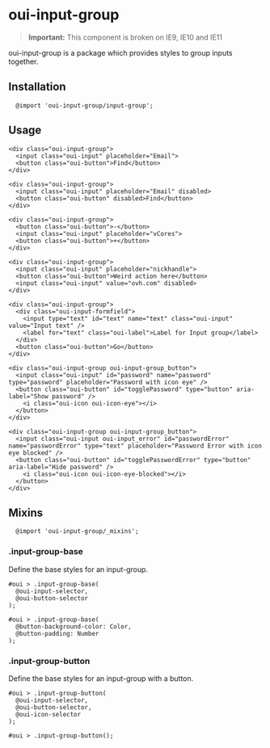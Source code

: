 # oui-input-group

<component-status cx-design="partial" ux="prototype"></component-status>

> **Important:** This component is broken on IE9, IE10 and IE11

oui-input-group is a package which provides styles to group inputs together.

## Installation

```less
  @import 'oui-input-group/input-group';
```

## Usage

```html:preview
<div class="oui-input-group">
  <input class="oui-input" placeholder="Email">
  <button class="oui-button">Find</button>
</div>

<div class="oui-input-group">
  <input class="oui-input" placeholder="Email" disabled>
  <button class="oui-button" disabled>Find</button>
</div>

<div class="oui-input-group">
  <button class="oui-button">-</button>
  <input class="oui-input" placeholder="vCores">
  <button class="oui-button">+</button>
</div>

<div class="oui-input-group">
  <input class="oui-input" placeholder="nickhandle">
  <button class="oui-button">Weird action here</button>
  <input class="oui-input" value="ovh.com" disabled>
</div>

<div class="oui-input-group">
  <div class="oui-input-formfield">
    <input type="text" id="text" name="text" class="oui-input" value="Input text" />
    <label for="text" class="oui-label">Label for Input group</label>
  </div>
  <button class="oui-button">Go</button>
</div>

<div class="oui-input-group oui-input-group_button">
  <input class="oui-input" id="password" name="password" type="password" placeholder="Password with icon eye" />
  <button class="oui-button" id="togglePassword" type="button" aria-label="Show password" />
    <i class="oui-icon oui-icon-eye"></i>
  </button>
</div>

<div class="oui-input-group oui-input-group_button">
  <input class="oui-input oui-input_error" id="passwordError" name="passwordError" type="text" placeholder="Password Error with icon eye blocked" />
  <button class="oui-button" id="togglePasswordError" type="button" aria-label="Hide password" />
    <i class="oui-icon oui-icon-eye-blocked"></i>
  </button>
</div>
```

## Mixins

```less
  @import 'oui-input-group/_mixins';
```

### .input-group-base

Define the base styles for an input-group.

```less
#oui > .input-group-base(
  @oui-input-selector,
  @oui-button-selector
);
```

```less
#oui > .input-group-base(
  @button-background-color: Color,
  @button-padding: Number
);
```

### .input-group-button

Define the base styles for an input-group with a button.

```less
#oui > .input-group-button(
  @oui-input-selector,
  @oui-button-selector,
  @oui-icon-selector
);
```

```less
#oui > .input-group-button();
```

